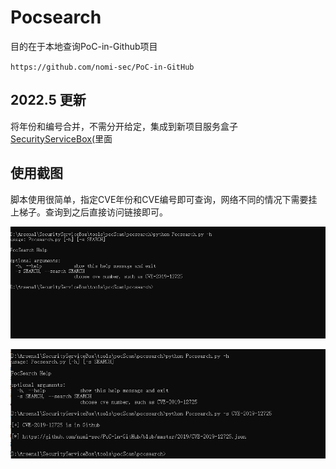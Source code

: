 # Pocsearch

目的在于本地查询PoC-in-Github项目

`https://github.com/nomi-sec/PoC-in-GitHub`

## 2022.5 更新

将年份和编号合并，不需分开给定，集成到新项目服务盒子[SecurityServiceBox(](https://github.com/givemefivw/SecurityServiceBox)里面

## 使用截图

脚本使用很简单，指定CVE年份和CVE编号即可查询，网络不同的情况下需要挂上梯子。查询到之后直接访问链接即可。

![](pic/help.png)

![](pic/search.png)
